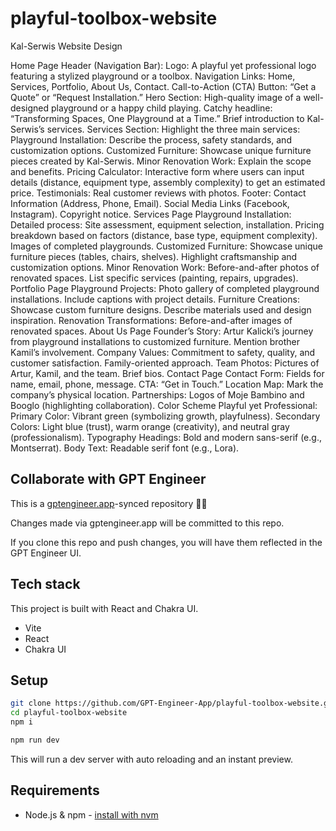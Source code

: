 # playful-toolbox-website

Kal-Serwis Website Design

Home Page Header (Navigation Bar): Logo: A playful yet professional logo featuring a stylized playground or a toolbox. Navigation Links: Home, Services, Portfolio, About Us, Contact. Call-to-Action (CTA) Button: “Get a Quote” or “Request Installation.” Hero Section: High-quality image of a well-designed playground or a happy child playing. Catchy headline: “Transforming Spaces, One Playground at a Time.” Brief introduction to Kal-Serwis’s services. Services Section: Highlight the three main services: Playground Installation: Describe the process, safety standards, and customization options. Customized Furniture: Showcase unique furniture pieces created by Kal-Serwis. Minor Renovation Work: Explain the scope and benefits. Pricing Calculator: Interactive form where users can input details (distance, equipment type, assembly complexity) to get an estimated price. Testimonials: Real customer reviews with photos. Footer: Contact Information (Address, Phone, Email). Social Media Links (Facebook, Instagram). Copyright notice.
Services Page Playground Installation: Detailed process: Site assessment, equipment selection, installation. Pricing breakdown based on factors (distance, base type, equipment complexity). Images of completed playgrounds. Customized Furniture: Showcase unique furniture pieces (tables, chairs, shelves). Highlight craftsmanship and customization options. Minor Renovation Work: Before-and-after photos of renovated spaces. List specific services (painting, repairs, upgrades).
Portfolio Page Playground Projects: Photo gallery of completed playground installations. Include captions with project details. Furniture Creations: Showcase custom furniture designs. Describe materials used and design inspiration. Renovation Transformations: Before-and-after images of renovated spaces.
About Us Page Founder’s Story: Artur Kalicki’s journey from playground installations to customized furniture. Mention brother Kamil’s involvement. Company Values: Commitment to safety, quality, and customer satisfaction. Family-oriented approach. Team Photos: Pictures of Artur, Kamil, and the team. Brief bios.
Contact Page Contact Form: Fields for name, email, phone, message. CTA: “Get in Touch.” Location Map: Mark the company’s physical location. Partnerships: Logos of Moje Bambino and Booglo (highlighting collaboration). Color Scheme Playful yet Professional: Primary Color: Vibrant green (symbolizing growth, playfulness). Secondary Colors: Light blue (trust), warm orange (creativity), and neutral gray (professionalism). Typography Headings: Bold and modern sans-serif (e.g., Montserrat). Body Text: Readable serif font (e.g., Lora).

## Collaborate with GPT Engineer

This is a [gptengineer.app](https://gptengineer.app)-synced repository 🌟🤖

Changes made via gptengineer.app will be committed to this repo.

If you clone this repo and push changes, you will have them reflected in the GPT Engineer UI.

## Tech stack

This project is built with React and Chakra UI.

- Vite
- React
- Chakra UI

## Setup

```sh
git clone https://github.com/GPT-Engineer-App/playful-toolbox-website.git
cd playful-toolbox-website
npm i
```

```sh
npm run dev
```

This will run a dev server with auto reloading and an instant preview.

## Requirements

- Node.js & npm - [install with nvm](https://github.com/nvm-sh/nvm#installing-and-updating)
